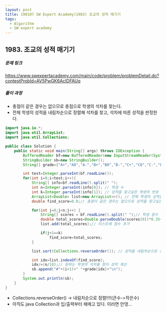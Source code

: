 ```yaml
---
layout: post
title: 190107 SW Expert Academy(1983) 조교의 성적 매기기
tags:
  - Algorithm
  - SW expert academy
---
```

## 1983. 조교의 성적 매기기

##### 문제 링크

https://www.swexpertacademy.com/main/code/problem/problemDetail.do?contestProbId=AV5PwGK6AcIDFAUq



##### 풀이 과정

- 총점이 같은 경우는 없으므로 총점으로 학생의 석차를 찾는다.
- 전체 학생의 성적을 내림차순으로 정렬해 석차를 찾고, 석차에 따른 성적을 판정한다.

```java
import java.io.*;
import java.util.ArrayList;
import java.util.Collections;

public class Solution {
    public static void main(String[] args) throws IOException {
        BufferedReader bf=new BufferedReader(new InputStreamReader(System.in));
        StringBuilder sb=new StringBuilder();
        String[] grade={"A+","A0","A-","B+","B0","B-","C+","C0","C-","F"};

        int test=Integer.parseInt(bf.readLine());
        for(int i=0;i<test;i++){
            String[] info=bf.readLine().split(" ");
            int n=Integer.parseInt(info[0]); // 학생 수
            int k=Integer.parseInt(info[1]); // 성적을 찾고싶은 학생의 번호
            ArrayList<Double> list=new ArrayList<>(); // 전체 학생의 성적을 내림차순 리스트로 구성
            double find_score=0.0;// 총점이 같은 경우는 없으므로 성적을 찾고싶은 학생의 총점을 저장, 검색

            for(int j=0;j<n;j++) {
                String[] scores = bf.readLine().split(" ");// 학생 점수 읽어오기
                double total_scores=Double.parseDouble(scores[0])*0.35+Double.parseDouble(scores[1])*0.45+Double.parseDouble(scores[2])*0.2;// 점수 계산
                list.add(total_scores);// 리스트에 점수 추가

                if(j+1==k)
                    find_score=total_scores;
            }

            list.sort(Collections.reverseOrder()); // 성적을 내림차순으로 정렬

            int idx=list.indexOf(find_score);
            idx/=(n/10);// 원하는 학생의 석차를 찾아 성적 계산
            sb.append("#"+(i+1)+" "+grade[idx]+"\n");
        }
        System.out.println(sb);
    }
}
```

- Collections.reverseOrder() -> 내림차순으로 정렬!!!!(큰수->작은수)
- 아직도 java Collection과 입/출력부터 헤메고 있다. 이러면 안댕...

